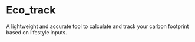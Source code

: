 # Eco_track
A lightweight and accurate tool to calculate and track your carbon footprint based on lifestyle inputs.
